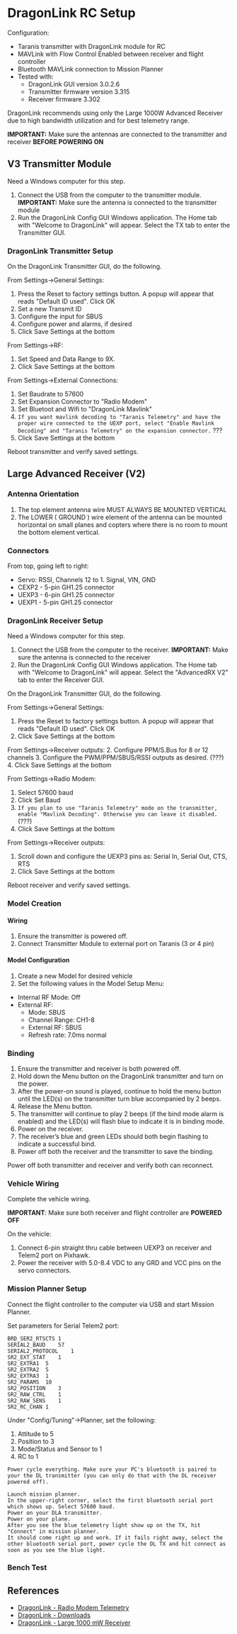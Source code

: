 
# DragonLink RC Setup

Configuration:
- Taranis transmitter with DragonLink module for RC
- MAVLink with Flow Control Enabled between receiver and flight controller
- Bluetooth MAVLink connection to Mission Planner
- Tested with:
  - DragonLink GUI version 3.0.2.6
  - Transmitter firmware version 3.315
  - Receiver firmware 3.302

DragonLink recommends using only the Large 1000W Advanced Receiver due to high bandwidth utilization and for best telemetry range.

**IMPORTANT:** Make sure the antennas are connected to the transmitter and receiver **BEFORE POWERING ON**

## V3 Transmitter Module

Need a Windows computer for this step.

1. Connect the USB from the computer to the transmitter module.  **IMPORTANT:** Make sure the antenna is connected to the transmitter module 
2. Run the DragonLink Config GUI Windows application.  The Home tab with "Welcome to DragonLink" will appear.  Select the TX tab to enter the Transmitter GUI.

### DragonLink Transmitter Setup

On the DragonLink Transmitter GUI, do the following.

From Settings->General Settings:
1. Press the Reset to factory settings button.  A popup will appear that reads "Default ID used".  Click OK
2. Set a new Transmit ID
3. Configure the input for SBUS
4. Configure power and alarms, if desired
5. Click Save Settings at the bottom

From Settings->RF: 
1. Set Speed and Data Range to 9X.
2. Click Save Settings at the bottom

From Settings->External Connections:
1. Set Baudrate to 57600
2. Set Expansion Connector to "Radio Modem"
3. Set Bluetoot and Wifi to "DragonLink Mavlink"
4. `If you want mavlink decoding to "Taranis Telemetry" and have the proper wire connected to the UEXP port, select "Enable Mavlink Decoding" and "Taranis Telemetry" on the expansion connector.` ???
5. Click Save Settings at the bottom

Reboot transmitter and verify saved settings.

## Large Advanced Receiver (V2)

### Antenna Orientation

1. The top element antenna wire MUST ALWAYS BE MOUNTED VERTICAL
2. The LOWER ( GROUND ) wire element of the antenna can be mounted horizontal on small planes and copters where there is no room to mount the bottom element vertical.

### Connectors

From top, going left to right:

- Servo:  RSSI, Channels 12 to 1.  Signal, VIN, GND
- CEXP2 - 5-pin GH1.25 connector
- UEXP3 - 6-pin GH1.25 connector 
- UEXP1 - 5-pin GH1.25 connector

### DragonLink Receiver Setup

Need a Windows computer for this step.

1. Connect the USB from the computer to the receiver.  **IMPORTANT:** Make sure the antenna is connected to the receiver 
2. Run the DragonLink Config GUI Windows application.  The Home tab with "Welcome to DragonLink" will appear.  Select the "AdvancedRX V2" tab to enter the Receiver GUI.

On the DragonLink Transmitter GUI, do the following.

From Settings->General Settings:
1. Press the Reset to factory settings button.  A popup will appear that reads "Default ID used".  Click OK
2. Click Save Settings at the bottom

From Settings->Receiver outputs:
2. Configure PPM/S.Bus for 8 or 12 channels
3. Configure the PWM/PPM/SBUS/RSSI outputs as desired. (???)
4. Click Save Settings at the bottom

From Settings->Radio Modem:
1. Select 57600 baud
2. Click Set Baud
3. `If you plan to use "Taranis Telemetry" mode on the transmitter, enable "Mavlink Decoding". Otherwise you can leave it disabled.`  (???)
4. Click Save Settings at the bottom

From Settings->Receiver outputs:
1. Scroll down and configure the UEXP3 pins as: Serial In, Serial Out, CTS, RTS
2. Click Save Settings at the bottom

Reboot receiver and verify saved settings.

### Model Creation

#### Wiring

1. Ensure the transmitter is powered off.
1. Connect Transmitter Module to external port on Taranis (3 or 4 pin)

#### Model Configuration

1. Create a new Model for desired vehicle
2. Set the following values in the Model Setup Menu:
  - Internal RF Mode: Off
  - External RF:
    - Mode: SBUS
    - Channel Range: CH1-8
    - External RF: SBUS
    - Refresh rate: 7.0ms  normal
  
### Binding

1. Ensure the transmitter and receiver is both powered off. 
2. Hold down the Menu button on the DragonLink transmitter and turn on the power. 
3. After the power-on sound is played, continue to hold the menu button until the LED(s) on the transmitter turn blue accompanied by 2 beeps. 
4. Release the Menu button. 
5. The transmitter will continue to play 2 beeps (if the bind mode alarm is enabled) and the LED(s) will flash blue to indicate it is in binding mode. 
6. Power on the receiver. 
7. The receiver’s blue and green LEDs should both begin flashing to indicate a successful bind. 
8. Power off both the receiver and the transmitter to save the binding. 

Power off both transmitter and receiver and verify both can reconnect.

### Vehicle Wiring

Complete the vehicle wiring.

**IMPORTANT**: Make sure both receiver and flight controller are **POWERED OFF**

On the vehicle:
1. Connect 6-pin straight thru cable between UEXP3 on receiver and Telem2 port on Pixhawk.
2. Power the receiver with 5.0-8.4 VDC to any GRD and VCC pins on the servo connectors.

### Mission Planner Setup

Connect the flight controller to the computer via USB and start Mission Planner.

Set parameters for Serial Telem2 port:

```
BRD_SER2_RTSCTS	1
SERIAL2_BAUD	57
SERIAL2_PROTOCOL	1
SR2_EXT_STAT	1			
SR2_EXTRA1	5			
SR2_EXTRA2	5			
SR2_EXTRA3	1			
SR2_PARAMS	10			
SR2_POSITION	3			
SR2_RAW_CTRL	1			
SR2_RAW_SENS	1			
SR2_RC_CHAN	1
```

Under "Config/Tuning"->Planner, set the following:
1. Attitude to 5
2. Position to 3
3. Mode/Status and Sensor to 1
4. RC to 1

```
Power cycle everything. Make sure your PC's bluetooth is paired to your the DL transmitter (you can only do that with the DL receiver powered off).

Launch mission planner.
In the upper-right corner, select the first bluetooth serial port which shows up. Select 57600 baud.
Power on your DLA transmitter.
Power on your plane.
After you see the blue telemetry light show up on the TX, hit "Connect" in mission planner.
It should come right up and work. If it fails right away, select the other bluetooth serial port, power cycle the DL TX and hit connect as soon as you see the blue light.
```



### Bench Test


## References

- [DragonLink - Radio Modem Telemetry](http://www.dragonlinkrc.com/instructions/v3equipment/radiomodem/)
- [DragonLink - Downloads](http://www.dragonlinkrc.com/instructions/v3equipment/v3downloads/)
- [DragonLink - Large 1000 mW Receiver](http://www.dragonlinkrc.com/instructions/v3equipment/large1000mwreceiver/)
